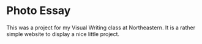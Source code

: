 # Photo Essay

This was a project for my Visual Writing class at Northeastern. It is a rather simple website to display a nice little project.
